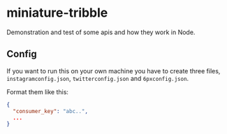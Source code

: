 # miniature-tribble

Demonstration and test of some apis and how they work in Node.

## Config

If you want to run this on your own machine you have to create three files, `instagramconfig.json`, `twitterconfig.json` and `6pxconfig.json`.

Format them like this:
```json
{
  "consumer_key": "abc..",
  ...
}
```
